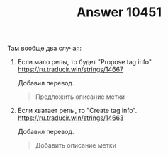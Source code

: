 ﻿---
title: "Answer 10451"
se.owner.user_id: 15479
se.owner.display_name: "Suvitruf - Andrei Apanasik"
se.owner.link: "https://ru.meta.stackoverflow.com/users/15479/suvitruf-andrei-apanasik"
se.answer_id: 10451
se.question_id: 10450
se.post_type: answer
se.score: 4
se.is_accepted: True
---
<p>Там вообще два случая:</p>

<ol>
<li><p>Если мало репы, то будет "Propose tag info".
<a href="https://ru.traducir.win/strings/14667" rel="nofollow noreferrer">https://ru.traducir.win/strings/14667</a></p>

<p>Добавил перевод.</p>

<blockquote>
  <p>Предложить описание метки</p>
</blockquote></li>
<li><p>Если хватает репы, то "Create tag info". <a href="https://ru.traducir.win/strings/14663" rel="nofollow noreferrer">https://ru.traducir.win/strings/14663</a></p>

<p>Добавил перевод.</p>

<blockquote>
  <p>Добавить описание метки</p>
</blockquote></li>
</ol>
